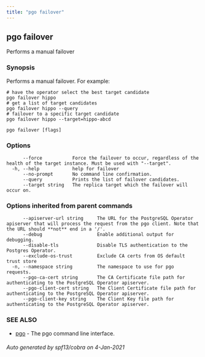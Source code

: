 ```yaml
---
title: "pgo failover"
---
```

## pgo failover

Performs a manual failover

### Synopsis

Performs a manual failover. For example:

	# have the operator select the best target candidate
	pgo failover hippo
	# get a list of target candidates
	pgo failover hippo --query
	# failover to a specific target candidate
	pgo failover hippo --target=hippo-abcd

```
pgo failover [flags]
```

### Options

```
      --force           Force the failover to occur, regardless of the health of the target instance. Must be used with "--target".
  -h, --help            help for failover
      --no-prompt       No command line confirmation.
      --query           Prints the list of failover candidates.
      --target string   The replica target which the failover will occur on.
```

### Options inherited from parent commands

```
      --apiserver-url string     The URL for the PostgreSQL Operator apiserver that will process the request from the pgo client. Note that the URL should **not** end in a '/'.
      --debug                    Enable additional output for debugging.
      --disable-tls              Disable TLS authentication to the Postgres Operator.
      --exclude-os-trust         Exclude CA certs from OS default trust store
  -n, --namespace string         The namespace to use for pgo requests.
      --pgo-ca-cert string       The CA Certificate file path for authenticating to the PostgreSQL Operator apiserver.
      --pgo-client-cert string   The Client Certificate file path for authenticating to the PostgreSQL Operator apiserver.
      --pgo-client-key string    The Client Key file path for authenticating to the PostgreSQL Operator apiserver.
```

### SEE ALSO

* [pgo](/pgo-client/reference/pgo/)	 - The pgo command line interface.

###### Auto generated by spf13/cobra on 4-Jan-2021
